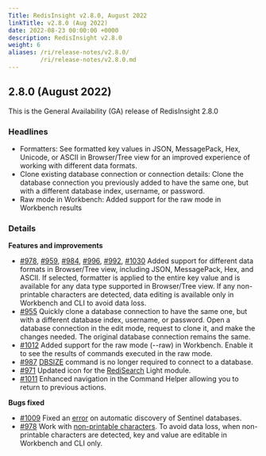 ```yaml
---
Title: RedisInsight v2.8.0, August 2022
linkTitle: v2.8.0 (Aug 2022)
date: 2022-08-23 00:00:00 +0000
description: RedisInsight v2.8.0
weight: 6
aliases: /ri/release-notes/v2.8.0/
         /ri/release-notes/v2.8.0.md
---
```

## 2.8.0 (August 2022)
This is the General Availability (GA) release of RedisInsight 2.8.0

### Headlines
- Formatters: See formatted key values in JSON, MessagePack, Hex, Unicode, or ASCII in Browser/Tree view for an improved experience of working with different data formats. 
- Clone existing database connection or connection details: Clone the database connection you previously added to have the same one, but with a different database index, username, or password.
- Raw mode in Workbench: Added support for the raw mode in Workbench results

### Details
**Features and improvements**
- [#978](https://github.com/RedisInsight/RedisInsight/pull/978), [#959](https://github.com/RedisInsight/RedisInsight/pull/959), [#984](https://github.com/RedisInsight/RedisInsight/pull/984), [#996](https://github.com/RedisInsight/RedisInsight/pull/996), [#992](https://github.com/RedisInsight/RedisInsight/pull/992), [#1030](https://github.com/RedisInsight/RedisInsight/pull/1030) Added support for different data formats in Browser/Tree view, including JSON, MessagePack, Hex, and ASCII. If selected, formatter is applied to the entire key value and is available for any data type supported in Browser/Tree view. If any non-printable characters are detected, data editing is available only in Workbench and CLI to avoid data loss.
- [#955](https://github.com/RedisInsight/RedisInsight/pull/965) Quickly clone a database connection to have the same one, but with a different database index, username, or password. Open a database connection in the edit mode, request to clone it, and make the changes needed. The original database connection remains the same.
- [#1012](https://github.com/RedisInsight/RedisInsight/pull/1012) Added support for the raw mode (--raw) in Workbench. Enable it to see the results of commands executed in the raw mode.
- [#987](https://github.com/RedisInsight/RedisInsight/pull/987) [DBSIZE](https://redis.io/commands/dbsize/) command is no longer required to connect to a database.
- [#971](https://github.com/RedisInsight/RedisInsight/pull/971) Updated icon for the [RediSearch](https://redis.io/docs/stack/search/) Light module.
- [#1011](https://github.com/RedisInsight/RedisInsight/pull/1011) Enhanced navigation in the Command Helper allowing you to return to previous actions.

**Bugs fixed**
- [#1009](https://github.com/RedisInsight/RedisInsight/pull/1009) Fixed an [error]((https://github.com/RedisInsight/RedisInsight/issues/804)) on automatic discovery of Sentinel databases.
- [#978](https://github.com/RedisInsight/RedisInsight/pull/978) Work with [non-printable characters](https://github.com/RedisInsight/RedisInsight/issues/873). To avoid data loss, when non-printable characters are detected, key and value are editable in Workbench and CLI only.
